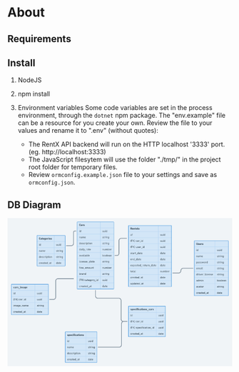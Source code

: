 # About #

## Requirements ##

## Install ##

1. NodeJS

2. npm install

3. Environment variables
    Some code variables are set in the process environment, through the ```dotnet``` npm package.
    The "env.example" file can be a resource for you create your own. Review the file to your values and rename it to ".env" (without quotes):

    - The RentX API backend will run on the HTTP localhost '3333' port. (eg. http://localhost:3333)
    - The JavaScript filesytem will use the folder "./tmp/" in the project root folder for temporary files.
    - Review ```ormconfig.example.json``` file to your settings and save as ```ormconfig.json```.

## DB Diagram ##

<!-- Add an image -->
<img src='.github/database-diagram.png' alt='database diagram' />
